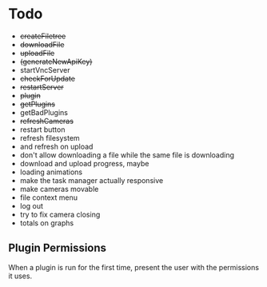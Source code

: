 Todo
=====
* ~~createFiletree~~
* ~~downloadFile~~
* ~~uploadFile~~
* ~~(generateNewApiKey)~~
* startVncServer
* ~~checkForUpdate~~
* ~~restartServer~~
* ~~plugin~~
* ~~getPlugins~~
* getBadPlugins
* ~~refreshCameras~~
* restart button
* refresh filesystem
* and refresh on upload
* don't allow downloading a file while the same file is downloading
* download and upload progress, maybe
* loading animations
* make the task manager actually responsive
* make cameras movable
* file context menu
* log out
* try to fix camera closing
* totals on graphs

Plugin Permissions
------

When a plugin is run for the first time, present the user with the permissions it uses.